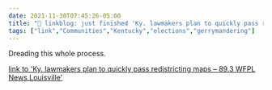 ```yaml
---
date: 2021-11-30T07:45:26-05:00
title: "🔗 linkblog: just finished 'Ky. lawmakers plan to quickly pass redistricting maps – 89.3 WFPL News Louisville'"
tags: ["link","Communities","Kentucky","elections","gerrymandering"]
---
```

Dreading this whole process.
 
[link to 'Ky. lawmakers plan to quickly pass redistricting maps – 89.3 WFPL News Louisville'](https://wfpl.org/ky-lawmakers-plan-to-quickly-pass-redistricting-maps/)
